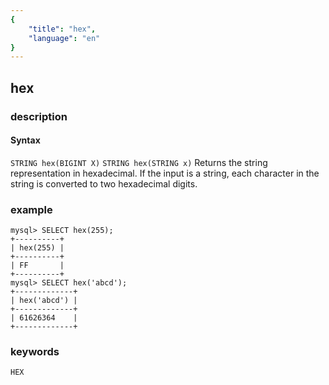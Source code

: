 ```yaml
---
{
    "title": "hex",
    "language": "en"
}
---
```


<!-- 
Licensed to the Apache Software Foundation (ASF) under one
or more contributor license agreements.  See the NOTICE file
distributed with this work for additional information
regarding copyright ownership.  The ASF licenses this file
to you under the Apache License, Version 2.0 (the
"License"); you may not use this file except in compliance
with the License.  You may obtain a copy of the License at
  http://www.apache.org/licenses/LICENSE-2.0
Unless required by applicable law or agreed to in writing,
software distributed under the License is distributed on an
"AS IS" BASIS, WITHOUT WARRANTIES OR CONDITIONS OF ANY
KIND, either express or implied.  See the License for the
specific language governing permissions and limitations
under the License.
-->

## hex

### description
#### Syntax

`STRING hex(BIGINT X)` `STRING hex(STRING x)`
Returns the string representation in hexadecimal. If the input is a string, each character in the string is converted to two hexadecimal digits.

### example

```
mysql> SELECT hex(255);
+----------+
| hex(255) |
+----------+
| FF       |
+----------+
mysql> SELECT hex('abcd');
+-------------+
| hex('abcd') |
+-------------+
| 61626364    |
+-------------+
```

### keywords
	HEX
